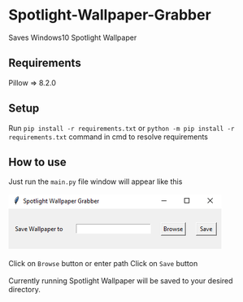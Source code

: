 # Spotlight-Wallpaper-Grabber
Saves Windows10 Spotlight Wallpaper

## Requirements
Pillow => 8.2.0

## Setup
Run `pip install -r requirements.txt` or `python -m pip install -r requirements.txt` command in cmd to resolve requirements

## How to use
Just run the `main.py` file
window will appear like this<br><br>
<img src=Screenshots/first_screen.png><br><br>
Click on `Browse` button or enter path
Click on `Save` button <br><br>
Currently running Spotlight Wallpaper will be saved to your desired directory.
